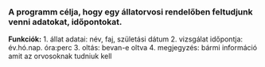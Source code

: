 ### A programm célja, hogy egy állatorvosi rendelőben feltudjunk venni adatokat, időpontokat.
**Funkciók:**
    1. állat adatai: név, faj, születási dátum
    2. vizsgálat időpontja: év.hó.nap. óra:perc 
    3. oltás: bevan-e oltva 
    4. megjegyzés: bármi információ amit az orvosoknak tudniuk kell

